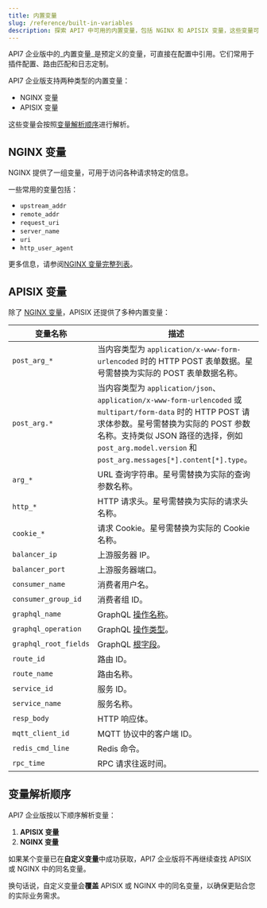 ```yaml
---
title: 内置变量  
slug: /reference/built-in-variables  
description: 探索 API7 中可用的内置变量，包括 NGINX 和 APISIX 变量，这些变量可用于路由匹配、日志定制和插件配置。  
---
```


API7 企业版中的_内置变量_是预定义的变量，可直接在配置中引用。它们常用于插件配置、路由匹配和日志定制。  

API7 企业版支持两种类型的内置变量：  

* NGINX 变量  
* APISIX 变量  

这些变量会按照[变量解析顺序](#变量解析顺序)进行解析。  

## NGINX 变量  

NGINX 提供了一组变量，可用于访问各种请求特定的信息。  

一些常用的变量包括：  

* `upstream_addr`  
* `remote_addr`  
* `request_uri`  
* `server_name`  
* `uri`  
* `http_user_agent`  

更多信息，请参阅[NGINX 变量完整列表](https://nginx.org/en/docs/varindex.html)。  

## APISIX 变量  

除了 [NGINX 变量](https://nginx.org/en/docs/varindex.html)，APISIX 还提供了多种内置变量：  

| 变量名称            | 描述                                                                       |  
|---------------------|---------------------------------------------------------------------------|  
| `post_arg_*`        | 当内容类型为 `application/x-www-form-urlencoded` 时的 HTTP POST 表单数据。星号需替换为实际的 POST 表单数据名称。 |  
| `post_arg.*`        | 当内容类型为 `application/json`、`application/x-www-form-urlencoded` 或 `multipart/form-data` 时的 HTTP POST 请求体参数。星号需替换为实际的 POST 参数名称。支持类似 JSON 路径的选择，例如 `post_arg.model.version` 和 `post_arg.messages[*].content[*].type`。 |  
| `arg_*`            | URL 查询字符串。星号需替换为实际的查询参数名称。 |  
| `http_*`           | HTTP 请求头。星号需替换为实际的请求头名称。 |  
| `cookie_*`         | 请求 Cookie。星号需替换为实际的 Cookie 名称。 |  
| `balancer_ip`      | 上游服务器 IP。 |  
| `balancer_port`    | 上游服务器端口。 |  
| `consumer_name`    | 消费者用户名。 |  
| `consumer_group_id` | 消费者组 ID。 |  
| `graphql_name`     | GraphQL [操作名称](https://graphql.org/learn/queries/#operation-name)。 |  
| `graphql_operation` | GraphQL [操作类型](https://graphql.org/learn/queries/#operation-name)。 |  
| `graphql_root_fields` | GraphQL [根字段](https://graphql.org/learn/execution/#root-fields-resolvers)。 |  
| `route_id`         | 路由 ID。 |  
| `route_name`       | 路由名称。 |  
| `service_id`       | 服务 ID。 |  
| `service_name`     | 服务名称。 |  
| `resp_body`        | HTTP 响应体。 |  
| `mqtt_client_id`   | MQTT 协议中的客户端 ID。 |  
| `redis_cmd_line`   | Redis 命令。 |  
| `rpc_time`         | RPC 请求往返时间。 |  

## 变量解析顺序  

API7 企业版按以下顺序解析变量：  

1. **APISIX 变量**  
2. **NGINX 变量**  

如果某个变量已在**自定义变量**中成功获取，API7 企业版将不再继续查找 APISIX 或 NGINX 中的同名变量。  

换句话说，自定义变量会**覆盖** APISIX 或 NGINX 中的同名变量，以确保更贴合您的实际业务需求。  
